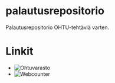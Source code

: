 # palautusrepositorio
Palautusrepositorio OHTU-tehtäviä varten.

# Linkit
+ ![Ohtuvarasto](https://github.com/Uxusino/ohtuvarasto)
+ ![Webcounter](https://github.com/Uxusino/webcounter)
